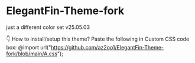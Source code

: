 # ElegantFin-Theme-fork
just a different color set v25.05.03


👇 How to install/setup this theme?
Paste the following in Custom CSS code box:
@import url("https://github.com/az2oo1/ElegantFin-Theme-fork/blob/main/A.css");

